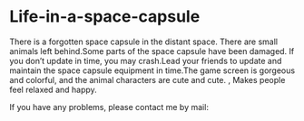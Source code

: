 # Life-in-a-space-capsule

There is a forgotten space capsule in the distant space. There are small animals left behind.Some parts of the space capsule have been damaged. If you don’t update in time, you may crash.Lead your friends to update and maintain the space capsule equipment in time.The game screen is gorgeous and colorful, and the animal characters are cute and cute. , Makes people feel relaxed and happy.

If you have any problems, please contact me by mail: 
